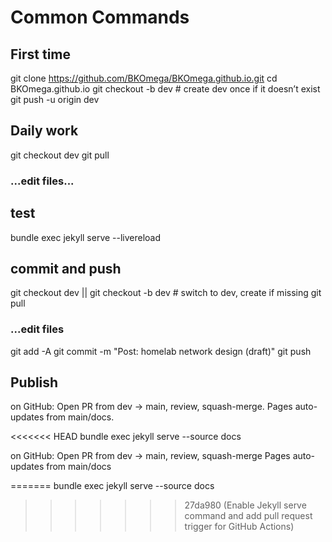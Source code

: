 # Common Commands

## First time

git clone https://github.com/BKOmega/BKOmega.github.io.git
cd BKOmega.github.io
git checkout -b dev        # create dev once if it doesn’t exist
git push -u origin dev

## Daily work


git checkout dev
git pull

### ...edit files...

## test

bundle exec jekyll serve --livereload

## commit and push

git checkout dev || git checkout -b dev  # switch to dev, create if missing
git pull

### ...edit files


git add -A
git commit -m "Post: homelab network design (draft)"
git push

## Publish

on GitHub: Open PR from dev → main, review, squash-merge.
Pages auto-updates from main/docs.


<<<<<<< HEAD
bundle exec jekyll serve --source docs

on GitHub: Open PR from dev → main, review, squash-merge
Pages auto-updates from main/docs

=======
bundle exec jekyll serve --source docs
>>>>>>> 27da980 (Enable Jekyll serve command and add pull request trigger for GitHub Actions)
